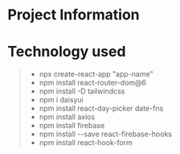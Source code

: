 # Project Information

# Technology used

> - npx create-react-app "app-name"
> - npm install react-router-dom@6
> - npm install -D tailwindcss
> - npm i daisyui
> - npm install react-day-picker date-fns
> - npm install axios
> - npm install firebase
> - npm install --save react-firebase-hooks
> - npm install react-hook-form
